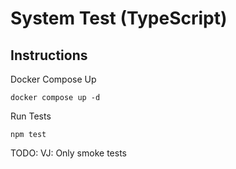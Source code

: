 # System Test (TypeScript)

## Instructions

Docker Compose Up

```shell
docker compose up -d
```

Run Tests

```shell
npm test
```

TODO: VJ: Only smoke tests